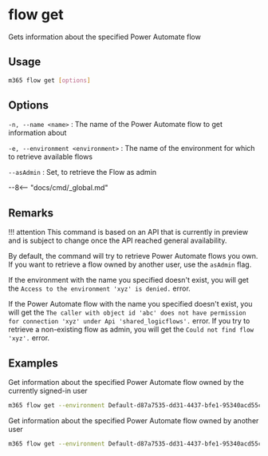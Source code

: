 # flow get

Gets information about the specified Power Automate flow

## Usage

```sh
m365 flow get [options]
```

## Options

`-n, --name <name>`
: The name of the Power Automate flow to get information about

`-e, --environment <environment>`
: The name of the environment for which to retrieve available flows

`--asAdmin`
: Set, to retrieve the Flow as admin

--8<-- "docs/cmd/_global.md"

## Remarks

!!! attention
    This command is based on an API that is currently in preview and is subject to change once the API reached general availability.

By default, the command will try to retrieve Power Automate flows you own. If you want to retrieve a flow owned by another user, use the `asAdmin` flag.

If the environment with the name you specified doesn't exist, you will get the `Access to the environment 'xyz' is denied.` error.

If the Power Automate flow with the name you specified doesn't exist, you will get the `The caller with object id 'abc' does not have permission for connection 'xyz' under Api 'shared_logicflows'.` error. If you try to retrieve a non-existing flow as admin, you will get the `Could not find flow 'xyz'.` error.

## Examples

Get information about the specified Power Automate flow owned by the currently signed-in user

```sh
m365 flow get --environment Default-d87a7535-dd31-4437-bfe1-95340acd55c5 --name 3989cb59-ce1a-4a5c-bb78-257c5c39381d
```

Get information about the specified Power Automate flow owned by another user

```sh
m365 flow get --environment Default-d87a7535-dd31-4437-bfe1-95340acd55c5 --name 3989cb59-ce1a-4a5c-bb78-257c5c39381d --asAdmin
```
